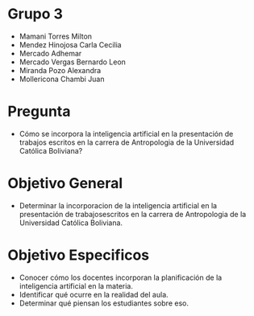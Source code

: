 # Grupo 3
- Mamani Torres Milton
- Mendez Hinojosa Carla Cecilia
- Mercado Adhemar
- Mercado Vergas Bernardo Leon
- Miranda Pozo Alexandra
- Mollericona Chambi Juan

# Pregunta
-  Cómo se incorpora la inteligencia artificial en la presentación de trabajos escritos en la carrera de Antropologia de la Universidad Católica Boliviana?

# Objetivo General
- Determinar la incorporacion de la inteligencia artificial en la presentación de trabajosescritos en la carrera de Antropologia de la Universidad Católica Boliviana.

# Objetivo Especificos
- Conocer cómo los docentes incorporan la planificación de la inteligencia artificial en la materia.
- Identificar qué ocurre en la realidad del aula.
- Determinar qué piensan los estudiantes sobre eso.
